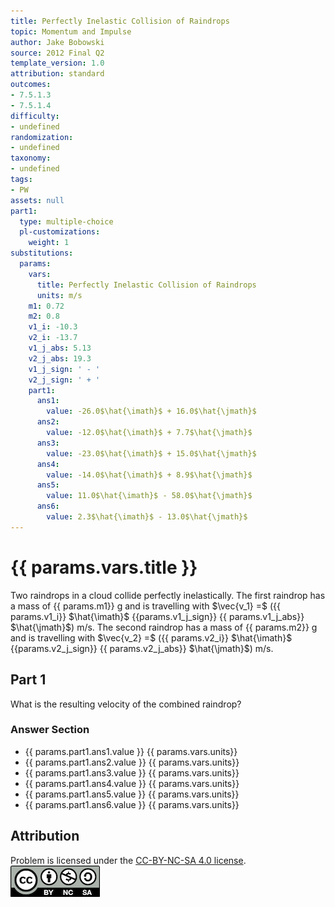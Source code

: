 ```yaml
---
title: Perfectly Inelastic Collision of Raindrops
topic: Momentum and Impulse
author: Jake Bobowski
source: 2012 Final Q2
template_version: 1.0
attribution: standard
outcomes:
- 7.5.1.3
- 7.5.1.4
difficulty:
- undefined
randomization:
- undefined
taxonomy:
- undefined
tags:
- PW
assets: null
part1:
  type: multiple-choice
  pl-customizations:
    weight: 1
substitutions:
  params:
    vars:
      title: Perfectly Inelastic Collision of Raindrops
      units: m/s
    m1: 0.72
    m2: 0.8
    v1_i: -10.3
    v2_i: -13.7
    v1_j_abs: 5.13
    v2_j_abs: 19.3
    v1_j_sign: ' - '
    v2_j_sign: ' + '
    part1:
      ans1:
        value: -26.0$\hat{\imath}$ + 16.0$\hat{\jmath}$
      ans2:
        value: -12.0$\hat{\imath}$ + 7.7$\hat{\jmath}$
      ans3:
        value: -23.0$\hat{\imath}$ + 15.0$\hat{\jmath}$
      ans4:
        value: -14.0$\hat{\imath}$ + 8.9$\hat{\jmath}$
      ans5:
        value: 11.0$\hat{\imath}$ - 58.0$\hat{\jmath}$
      ans6:
        value: 2.3$\hat{\imath}$ - 13.0$\hat{\jmath}$
---
```

# {{ params.vars.title }}
Two raindrops in a cloud collide perfectly inelastically. The first raindrop has a mass of {{ params.m1}} g and is travelling with $\vec{v_1} =$ ({{ params.v1_i}} $\hat{\imath}$ {{params.v1_j_sign}} {{ params.v1_j_abs}} $\hat{\jmath}$) m/s.
The second raindrop has a mass of {{ params.m2}} g and is travelling with $\vec{v_2} =$ ({{ params.v2_i}} $\hat{\imath}$ {{params.v2_j_sign}} {{ params.v2_j_abs}} $\hat{\jmath}$) m/s.

## Part 1

What is the resulting velocity of the combined raindrop?

### Answer Section

- {{ params.part1.ans1.value }} {{ params.vars.units}}
- {{ params.part1.ans2.value }} {{ params.vars.units}}
- {{ params.part1.ans3.value }} {{ params.vars.units}}
- {{ params.part1.ans4.value }} {{ params.vars.units}}
- {{ params.part1.ans5.value }} {{ params.vars.units}}
- {{ params.part1.ans6.value }} {{ params.vars.units}}

## Attribution

Problem is licensed under the [CC-BY-NC-SA 4.0 license](https://creativecommons.org/licenses/by-nc-sa/4.0/).<br> ![The Creative Commons 4.0 license requiring attribution-BY, non-commercial-NC, and share-alike-SA license.](https://raw.githubusercontent.com/firasm/bits/master/by-nc-sa.png)
